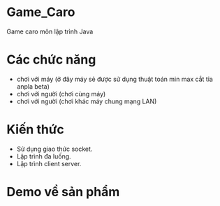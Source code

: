 # Game_Caro
Game caro môn lập trình Java
# Các chức năng
- chơi với máy (ở đây máy sẻ được sử dụng thuật toán min max cắt tỉa anpla beta)
- chơi với người (chơi cùng máy)
- chơi với người (chơi khác máy chung mạng LAN)
# Kiến thức
- Sử dụng giao thức socket.
- Lập trình đa luống.
- Lập trình client server.
# Demo về sản phẩm
